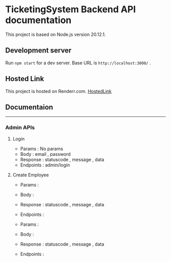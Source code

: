 # TicketingSystem Backend API documentation

This project is based on Node.js version 20.12.1.

## Development server

Run `npm start` for a dev server. Base URL is `http://localhost:3000/` .

## Hosted Link

This project is hosted on Renderr.com. [HostedLink]("https://ticketing-system-backend-saom.onrender.com/")

## Documentaion 


<hr>


### Admin APIs

1) Login
    - Params : No params
    - Body : email , password
    - Response : statuscode , message , data
    - Endpoints : admin/login

2) Create Employee
    - Params : 
    - Body : 
    - Response : statuscode , message , data
    - Endpoints : 



    - Params : 
    - Body : 
    - Response : statuscode , message , data
    - Endpoints : 